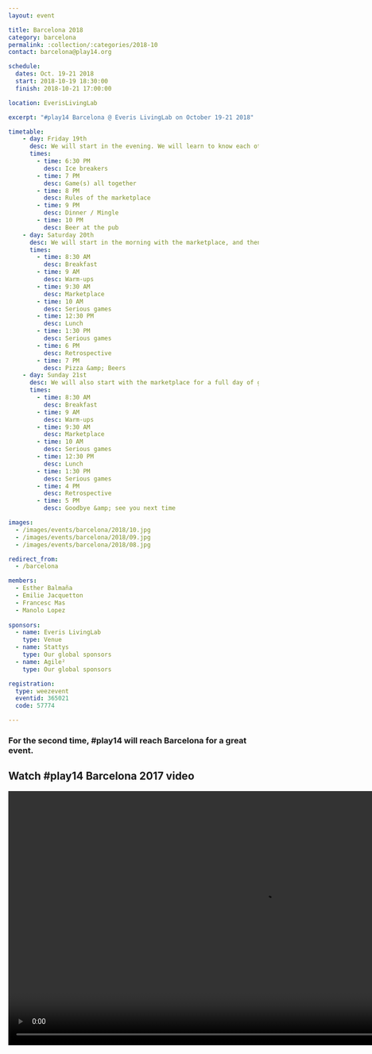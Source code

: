 ```yaml
---
layout: event

title: Barcelona 2018
category: barcelona
permalink: :collection/:categories/2018-10
contact: barcelona@play14.org

schedule:
  dates: Oct. 19-21 2018
  start: 2018-10-19 18:30:00
  finish: 2018-10-21 17:00:00

location: EverisLivingLab

excerpt: "#play14 Barcelona @ Everis LivingLab on October 19-21 2018"

timetable:
    - day: Friday 19th
      desc: We will start in the evening. We will learn to know each other and share a nice dinner all together.
      times:
        - time: 6:30 PM
          desc: Ice breakers
        - time: 7 PM
          desc: Game(s) all together
        - time: 8 PM
          desc: Rules of the marketplace
        - time: 9 PM
          desc: Dinner / Mingle
        - time: 10 PM
          desc: Beer at the pub
    - day: Saturday 20th
      desc: We will start in the morning with the marketplace, and then we will play games all day long.
      times:
        - time: 8:30 AM
          desc: Breakfast
        - time: 9 AM
          desc: Warm-ups
        - time: 9:30 AM
          desc: Marketplace
        - time: 10 AM
          desc: Serious games
        - time: 12:30 PM
          desc: Lunch
        - time: 1:30 PM
          desc: Serious games
        - time: 6 PM
          desc: Retrospective
        - time: 7 PM
          desc: Pizza &amp; Beers
    - day: Sunday 21st
      desc: We will also start with the marketplace for a full day of games. Whoever needs to catch a plane can leave earlier.
      times:
        - time: 8:30 AM
          desc: Breakfast
        - time: 9 AM
          desc: Warm-ups
        - time: 9:30 AM
          desc: Marketplace
        - time: 10 AM
          desc: Serious games
        - time: 12:30 PM
          desc: Lunch
        - time: 1:30 PM
          desc: Serious games
        - time: 4 PM
          desc: Retrospective
        - time: 5 PM
          desc: Goodbye &amp; see you next time

images:
  - /images/events/barcelona/2018/10.jpg
  - /images/events/barcelona/2018/09.jpg
  - /images/events/barcelona/2018/08.jpg

redirect_from:
  - /barcelona

members:
  - Esther Balmaña
  - Emilie Jacquetton
  - Francesc Mas
  - Manolo Lopez
  
sponsors:
  - name: Everis LivingLab
    type: Venue
  - name: Stattys
    type: Our global sponsors
  - name: Agile²
    type: Our global sponsors

registration: 
  type: weezevent
  eventid: 365021
  code: 57774

---
```


### For the second time, **#play14** will reach Barcelona for a great event.

## Watch #play14 Barcelona 2017 video

<video width="1024" controls>
  <source src="/images/events/barcelona/1479932728445-v0ch3x.mp4" type="video/mp4">
Your browser does not support the video tag.
</video>



